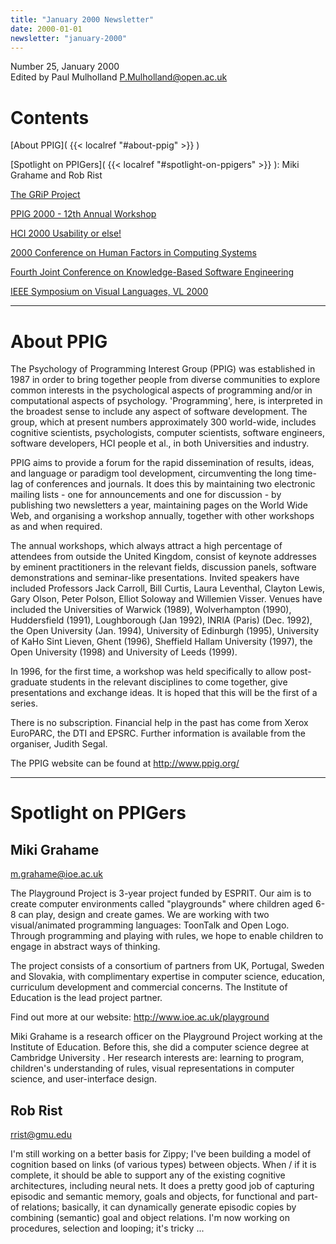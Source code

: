 ```yaml
---
title: "January 2000 Newsletter"
date: 2000-01-01
newsletter: "january-2000"
---
```


Number 25, January 2000 \
Edited by Paul Mulholland P.Mulholland@open.ac.uk

# Contents

[About PPIG]( {{< localref "#about-ppig" >}} )

[Spotlight on PPIGers]( {{< localref "#spotlight-on-ppigers" >}} ): Miki Grahame and Rob Rist

[The GRiP Project](http://www.hcrc.ed.ac.uk/~grip)

[PPIG 2000 - 12th Annual Workshop](http://www.ppig.org/workshops/12th-call.html)

[HCI 2000 Usability or else!](http://www.bcs.org.uk/hci/hci2000)

[2000 Conference on Human Factors in Computing Systems](http://www.acm.org/sigs/sigchi/chi2000/)

[Fourth Joint Conference on Knowledge-Based Software Engineering](http://www.fee.vutbr.cz/UIVT/JCKBSE/)

[IEEE Symposium on Visual Languages, VL 2000](http://www.cs.orst.edu/~burnett/vl2000/)


---

# About PPIG

The Psychology of Programming Interest Group (PPIG) was established in 1987 in order to bring together people from diverse communities to explore common interests in the psychological aspects of programming and/or in computational aspects of psychology. 'Programming', here, is interpreted in the broadest sense to include any aspect of software development. The group, which at present numbers approximately 300 world-wide, includes cognitive scientists, psychologists, computer scientists, software engineers, software developers, HCI people et al., in both Universities and industry.

PPIG aims to provide a forum for the rapid dissemination of results, ideas, and language or paradigm tool development, circumventing the long time-lag of conferences and journals. It does this by maintaining two electronic mailing lists - one for announcements and one for discussion - by publishing two newsletters a year, maintaining pages on the World Wide Web, and organising a workshop annually, together with other workshops as and when required.

The annual workshops, which always attract a high percentage of attendees from outside the United Kingdom, consist of keynote addresses by eminent practitioners in the relevant fields, discussion panels, software demonstrations and seminar-like presentations. Invited speakers have included Professors Jack Carroll, Bill Curtis, Laura Leventhal, Clayton Lewis, Gary Olson, Peter Polson, Elliot Soloway and Willemien Visser. Venues have included the Universities of Warwick (1989), Wolverhampton (1990), Huddersfield (1991), Loughborough (Jan 1992), INRIA (Paris) (Dec. 1992), the Open University (Jan. 1994), University of Edinburgh (1995), University of KaHo Sint Lieven, Ghent (1996), Sheffield Hallam University (1997), the Open University (1998) and University of Leeds (1999).

In 1996, for the first time, a workshop was held specifically to allow post-graduate students in the relevant disciplines to come together, give presentations and exchange ideas. It is hoped that this will be the first of a series.

There is no subscription. Financial help in the past has come from Xerox EuroPARC, the DTI and EPSRC. Further information is available from the organiser, Judith Segal.

The PPIG website can be found at http://www.ppig.org/

---

# Spotlight on PPIGers

## Miki Grahame
m.grahame@ioe.ac.uk

The Playground Project is 3-year project funded by ESPRIT. Our aim is to create computer environments called "playgrounds" where children aged 6-8 can play, design and create games. We are working with two visual/animated programming languages: ToonTalk and Open Logo. Through programming and playing with rules, we hope to enable children to engage in abstract ways of thinking.

The project consists of a consortium of partners from UK, Portugal, Sweden and Slovakia, with complimentary expertise in computer science, education, curriculum development and commercial concerns. The Institute of Education is the lead project partner.

Find out more at our website: http://www.ioe.ac.uk/playground

Miki Grahame is a research officer on the Playground Project working at the Institute of Education. Before this, she did a computer science degree at Cambridge University . Her research interests are: learning to program, children's understanding of rules, visual representations in computer science, and user-interface design.


## Rob Rist
rrist@gmu.edu

I'm still working on a better basis for Zippy; I've been building a model of cognition based on links (of various types) between objects. When / if it is complete, it should be able to support any of the existing cognitive architectures, including neural nets. It does a pretty good job of capturing episodic and semantic memory, goals and objects, for functional and part-of relations; basically, it can dynamically generate episodic copies by combining (semantic) goal and object relations. I'm now working on procedures, selection and looping; it's tricky ...

